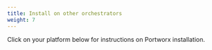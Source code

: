 ```yaml
---
title: Install on other orchestrators
weight: 7
---
```


Click on your platform below for instructions on Portworx installation. 


